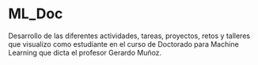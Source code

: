 # ML_Doc
Desarrollo de las diferentes actividades, tareas, proyectos, retos y talleres que visualizo como estudiante en el curso de Doctorado para Machine Learning que dicta el profesor Gerardo Muñoz. 
